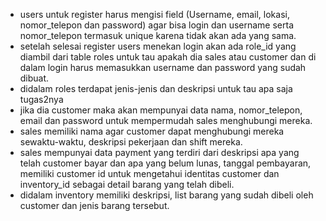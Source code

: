 * users untuk register harus mengisi field (Username, email, lokasi, nomor_telepon dan password) agar bisa login dan username serta nomor_telepon termasuk unique karena tidak akan ada yang sama.
* setelah selesai register users menekan login akan ada role_id yang diambil dari table roles untuk tau apakah dia sales atau customer dan di dalam login harus memasukkan username dan password yang sudah dibuat.
* didalam roles terdapat jenis-jenis dan deskripsi untuk tau apa saja tugas2nya
* jika dia customer maka akan mempunyai data nama, nomor_telepon, email dan password untuk mempermudah sales menghubungi mereka.
* sales memiliki nama agar customer dapat menghubungi mereka sewaktu-waktu, deskripsi pekerjaan dan shift mereka.
* sales mempunyai data payment yang terdiri dari deskripsi apa yang telah customer bayar dan apa yang belum lunas, tanggal pembayaran, memiliki customer id untuk mengetahui identitas customer dan inventory_id sebagai detail barang yang telah dibeli.
* didalam inventory memiliki deskripsi, list barang yang sudah dibeli oleh customer dan jenis barang tersebut.